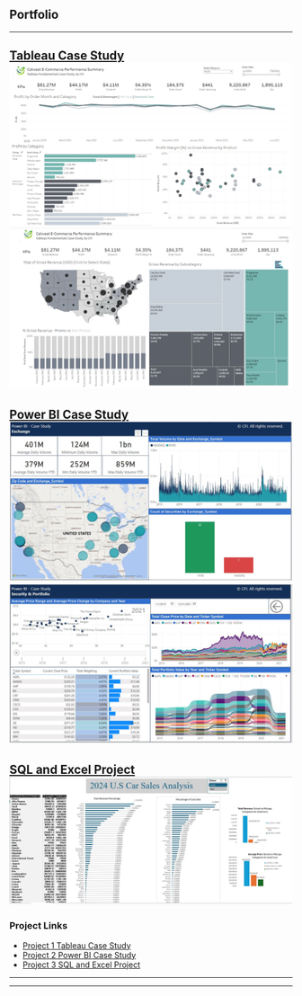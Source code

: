 ## Portfolio

---

[Tableau Case Study](/pdf/tableau_github_details_page_finished.pdf)
<img src="images/git hub1 pic 1 tableau.jpg?raw=true"/>
<img src="images/github1_pic2_tableau.JPG?raw=true"/>
---
[Power BI Case Study](/pdf/PowerBI_CaseStudy_Final.pdf)
<img src="images/github_powerbi_pic1.JPG?raw=true"/>
<img src="images/github_powerbi_pic2.JPG?raw=true"/>
---
[SQL and Excel Project](/pdf/SQL_and_Excel_Project.pdf)
<img src="images/SQL_Excel_Photo.JPG?raw=true"/>
---
### Project Links

- [Project 1 Tableau Case Study](https://public.tableau.com/app/profile/samuel.davison/viz/TableauCaseStudy-CFI/Dashboard1/)
- [Project 2 Power BI Case Study](/pdf/PowerBI_CaseStudy_Final.pdf)
- [Project 3 SQL and Excel Project](https://1drv.ms/x/c/df9778aecb110d9e/IQMv0ptP2C0aTYg_mL10a6Q_AaQt12Ud66UwcSMCDyBAyAo?wdAllowInteractivity=False&wdHideGridlines=True&wdHideHeaders=True&wdDownloadButton=True&wdInConfigurator=True&wdInConfigurator=True")


---




---
<p style="font-size:11px">
<!-- Remove above link if you don't want to attibute -->
